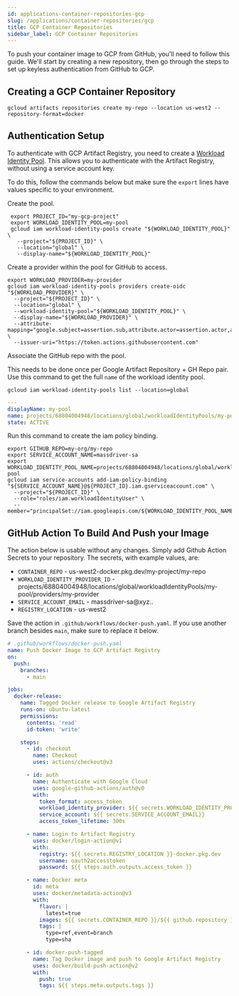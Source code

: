 ```yaml
---
id: applications-container-repositories-gcp
slug: /applications/container-repositories/gcp
title: GCP Container Repositories
sidebar_label: GCP Container Repositories
---
```


To push your container image to GCP from GitHub, you'll need to follow this guide. We'll start by creating a new repository, then go through the steps to set up keyless authentication from GitHub to GCP.

## Creating a GCP Container Repository

```shell
gcloud artifacts repositories create my-repo --location us-west2 --repository-format=docker
```

## Authentication Setup

To authenticate with GCP Artifact Registry, you need to create a [Workload Identity Pool](https://cloud.google.com/iam/docs/workload-identity-federation). This allows you to authenticate with the Artifact Registry, without using a service account key.

To do this, follow the commands below but make sure the `export` lines have values specific to your environment.

Create the pool.

```shell
 export PROJECT_ID="my-gcp-project"
 export WORKLOAD_IDENTITY_POOL=my-pool
 gcloud iam workload-identity-pools create "${WORKLOAD_IDENTITY_POOL}" \
   --project="${PROJECT_ID}" \
   --location="global" \
   --display-name="${WORKLOAD_IDENTITY_POOL}"
```

Create a provider within the pool for GitHub to access.

```shell
export WORKLOAD_PROVIDER=my-provider
gcloud iam workload-identity-pools providers create-oidc "${WORKLOAD_PROVIDER}" \
  --project="${PROJECT_ID}" \
  --location="global" \
  --workload-identity-pool="${WORKLOAD_IDENTITY_POOL}" \
  --display-name="${WORKLOAD_PROVIDER}" \
  --attribute-mapping="google.subject=assertion.sub,attribute.actor=assertion.actor,attribute.repository=assertion.repository" \
  --issuer-uri="https://token.actions.githubusercontent.com"
```

Associate the GitHub repo with the pool.

This needs to be done once per Google Artifact Repository + GH Repo pair. Use this command to get the full `name` of the workload identity pool.

`gcloud iam workload-identity-pools list --location=global`

```yaml
---
displayName: my-pool
name: projects/68804004948/locations/global/workloadIdentityPools/my-pool
state: ACTIVE
```

Run this command to create the iam policy binding.

```shell
export GITHUB_REPO=my-org/my-repo
export SERVICE_ACCOUNT_NAME=massdriver-sa
export WORKLOAD_IDENTITY_POOL_NAME=projects/68804004948/locations/global/workloadIdentityPools/my-pool
gcloud iam service-accounts add-iam-policy-binding "${SERVICE_ACCOUNT_NAME}@${PROJECT_ID}.iam.gserviceaccount.com" \
  --project="${PROJECT_ID}" \
  --role="roles/iam.workloadIdentityUser" \
  --member="principalSet://iam.googleapis.com/${WORKLOAD_IDENTITY_POOL_NAME}/attribute.repository/${GITHUB_REPO}"
```

## GitHub Action To Build And Push your Image

The action below is usable without any changes. Simply add Github Action Secrets to your repository. The secrets, with example values, are:

- `CONTAINER_REPO` - us-west2-docker.pkg.dev/my-project/my-repo
- `WORKLOAD_IDENTITY_PROVIDER_ID` - projects/68804004948/locations/global/workloadIdentityPools/my-pool/providers/my-provider
- `SERVICE_ACCOUNT_EMAIL` - massdriver-sa@xyz..
- `REGISTRY_LOCATION` - us-west2

Save the action in `.github/workflows/docker-push.yaml`. If you use another branch besides `main`, make sure to replace it below.

```yaml
# .github/workflows/docker-push.yaml
name: Push Docker Image to GCP Artifact Registry
on:
  push:
    branches:
      - main

jobs:
  docker-release:
    name: Tagged Docker release to Google Artifact Registry
    runs-on: ubuntu-latest
    permissions:
      contents: 'read'
      id-token: 'write'

    steps:
      - id: checkout
        name: Checkout
        uses: actions/checkout@v3

      - id: auth
        name: Authenticate with Google Cloud
        uses: google-github-actions/auth@v0
        with:
          token_format: access_token
          workload_identity_provider: ${{ secrets.WORKLOAD_IDENTITY_PROVIDER_ID }}
          service_account: ${{ secrets.SERVICE_ACCOUNT_EMAIL}}
          access_token_lifetime: 300s

      - name: Login to Artifact Registry
        uses: docker/login-action@v1
        with:
          registry: ${{ secrets.REGISTRY_LOCATION }}-docker.pkg.dev
          username: oauth2accesstoken
          password: ${{ steps.auth.outputs.access_token }}

      - name: Docker meta
        id: meta
        uses: docker/metadata-action@v3
        with:
          flavor: |
            latest=true
          images: ${{ secrets.CONTAINER_REPO }}/${{ github.repository }}
          tags: |
            type=ref,event=branch
            type=sha

      - id: docker-push-tagged
        name: Tag Docker image and push to Google Artifact Registry
        uses: docker/build-push-action@v2
        with:
          push: true
          tags: ${{ steps.meta.outputs.tags }}
```
